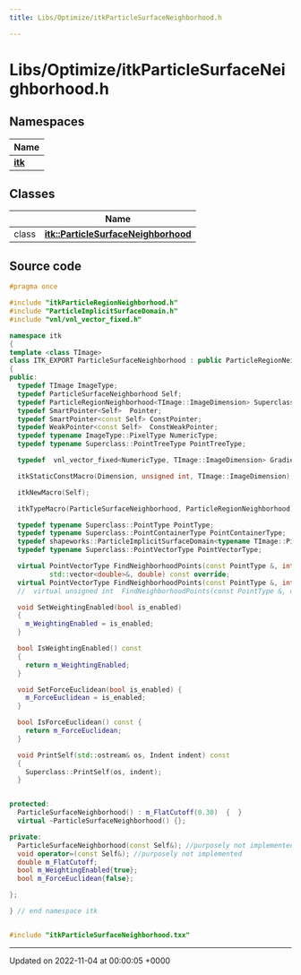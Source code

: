 ```yaml
---
title: Libs/Optimize/itkParticleSurfaceNeighborhood.h

---
```


# Libs/Optimize/itkParticleSurfaceNeighborhood.h



## Namespaces

| Name           |
| -------------- |
| **[itk](../Namespaces/namespaceitk.md)**  |

## Classes

|                | Name           |
| -------------- | -------------- |
| class | **[itk::ParticleSurfaceNeighborhood](../Classes/classitk_1_1ParticleSurfaceNeighborhood.md)**  |




## Source code

```cpp
#pragma once

#include "itkParticleRegionNeighborhood.h"
#include "ParticleImplicitSurfaceDomain.h"
#include "vnl/vnl_vector_fixed.h"

namespace itk
{
template <class TImage>
class ITK_EXPORT ParticleSurfaceNeighborhood : public ParticleRegionNeighborhood<TImage::ImageDimension>
{
public:
  typedef TImage ImageType;
  typedef ParticleSurfaceNeighborhood Self;
  typedef ParticleRegionNeighborhood<TImage::ImageDimension> Superclass;
  typedef SmartPointer<Self>  Pointer;
  typedef SmartPointer<const Self> ConstPointer;
  typedef WeakPointer<const Self>  ConstWeakPointer;
  typedef typename ImageType::PixelType NumericType;
  typedef typename Superclass::PointTreeType PointTreeType;

  typedef  vnl_vector_fixed<NumericType, TImage::ImageDimension> GradientVectorType;

  itkStaticConstMacro(Dimension, unsigned int, TImage::ImageDimension);

  itkNewMacro(Self);

  itkTypeMacro(ParticleSurfaceNeighborhood, ParticleRegionNeighborhood);

  typedef typename Superclass::PointType PointType;
  typedef typename Superclass::PointContainerType PointContainerType;
  typedef shapeworks::ParticleImplicitSurfaceDomain<typename TImage::PixelType> DomainType;
  typedef typename Superclass::PointVectorType PointVectorType;

  virtual PointVectorType FindNeighborhoodPoints(const PointType &, int idx, std::vector<double> &,
          std::vector<double>&, double) const override;
  virtual PointVectorType FindNeighborhoodPoints(const PointType &, int idx, std::vector<double> &, double) const override;
  //  virtual unsigned int  FindNeighborhoodPoints(const PointType &, double, PointVectorType &) const;

  void SetWeightingEnabled(bool is_enabled)
  {
    m_WeightingEnabled = is_enabled;
  }

  bool IsWeightingEnabled() const
  {
    return m_WeightingEnabled;
  }

  void SetForceEuclidean(bool is_enabled) {
    m_ForceEuclidean = is_enabled;
  }

  bool IsForceEuclidean() const {
    return m_ForceEuclidean;
  }

  void PrintSelf(std::ostream& os, Indent indent) const
  {
    Superclass::PrintSelf(os, indent);
  }


protected:
  ParticleSurfaceNeighborhood() : m_FlatCutoff(0.30)  {  }
  virtual ~ParticleSurfaceNeighborhood() {};

private:
  ParticleSurfaceNeighborhood(const Self&); //purposely not implemented
  void operator=(const Self&); //purposely not implemented
  double m_FlatCutoff;
  bool m_WeightingEnabled{true};
  bool m_ForceEuclidean{false};

};

} // end namespace itk


#include "itkParticleSurfaceNeighborhood.txx"
```


-------------------------------

Updated on 2022-11-04 at 00:00:05 +0000
